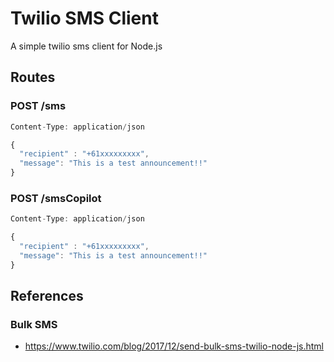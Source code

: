 # Twilio SMS Client
A simple twilio sms client for Node.js

## Routes
### POST /sms
```javascript
Content-Type: application/json

{
  "recipient" : "+61xxxxxxxxx",
  "message": "This is a test announcement!!"
}
```

### POST /smsCopilot
```javascript
Content-Type: application/json

{
  "recipient" : "+61xxxxxxxxx",
  "message": "This is a test announcement!!"
}
```

## References
### Bulk SMS
- https://www.twilio.com/blog/2017/12/send-bulk-sms-twilio-node-js.html
